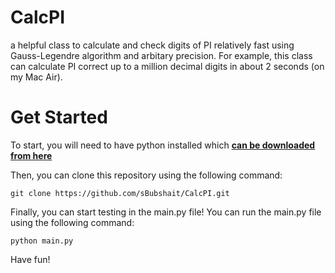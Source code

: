 # CalcPI
a helpful class to calculate and check digits of PI relatively fast using Gauss-Legendre algorithm and arbitary precision. For example, this class can calculate PI correct up to a million decimal digits in about 2 seconds (on my Mac Air).

# Get Started
To start, you will need to have python installed which <a href="https://www.python.org/downloads/"><strong>can be downloaded from here</strong></a>

Then, you can clone this repository using the following command:
```
git clone https://github.com/sBubshait/CalcPI.git
```

Finally, you can start testing in the main.py file! You can run the main.py file using the following command:
```
python main.py
```

Have fun!